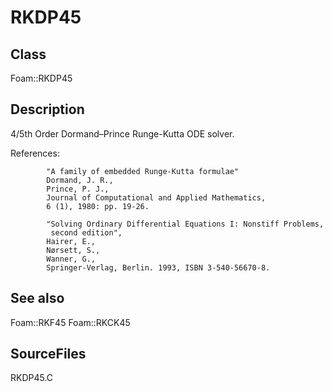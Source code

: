 # RKDP45 
## Class
Foam::RKDP45

## Description
4/5th Order Dormand–Prince Runge-Kutta ODE solver.

References:
```
        "A family of embedded Runge-Kutta formulae"
        Dormand, J. R.,
        Prince, P. J.,
        Journal of Computational and Applied Mathematics,
        6 (1), 1980: pp. 19-26.

        "Solving Ordinary Differential Equations I: Nonstiff Problems,
         second edition",
        Hairer, E.,
        Nørsett, S.,
        Wanner, G.,
        Springer-Verlag, Berlin. 1993, ISBN 3-540-56670-8.
```

## See also
Foam::RKF45
Foam::RKCK45

## SourceFiles
RKDP45.C

